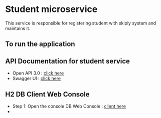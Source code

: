 # Student microservice
This service is responsible for registering student with skiply system and maintains it.

## To run the application


## API Documentation for student service

 - Open API 3.0 : [click here](http://localhost:8081/v3/api-docs)
 - Swagger UI   : [click here](http://localhost:8081/swagger-ui/index.html)

## H2 DB Client Web Console

  - Step 1: Open the console DB Web Console : [client here](http://localhost:8081/h2-console)
  - 